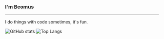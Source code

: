 ### I'm Beomus

***
I do things with code sometimes, it's fun.


![GitHub stats](https://github-readme-stats.vercel.app/api?username=the-prince-of-milk&show_icons=true&theme=dark)
![Top Langs](https://github-readme-stats.vercel.app/api/top-langs/?username=the-prince-of-milk&layout=compact)
